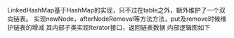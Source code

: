 LinkedHashMap基于HashMap的实现，只不过在table之外，额外维护了一个双向链表。
实现newNode，afterNodeRemoval等方法方法，put及remove时候维护链表的增减
其内部子类实现Iterator接口，返回链表数据
内部逻辑图如下
